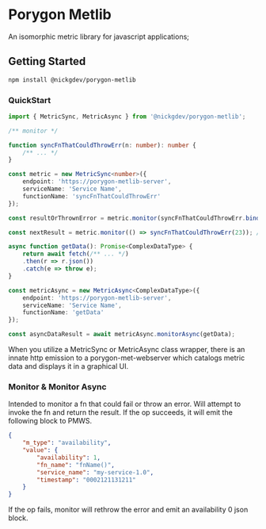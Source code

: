 # Porygon Metlib

An isomorphic metric library for javascript applications;

## Getting Started

```bash
npm install @nickgdev/porygon-metlib
```

### QuickStart

```ts
import { MetricSync, MetricAsync } from '@nickgdev/porygon-metlib';

/** monitor */

function syncFnThatCouldThrowErr(n: number): number {
    /** ... */
}

const metric = new MetricSync<number>({
    endpoint: 'https://porygon-metlib-server',
    serviceName: 'Service Name',
    functionName: 'syncFnThatCouldThrowErr'
});

const resultOrThrownError = metric.monitor(syncFnThatCouldThrowErr.bind({}, 22)); // invoked the passed fn, which returns the fn return value or rethrows any errors thrown during invocation;

const nextResult = metric.monitor(() => syncFnThatCouldThrowErr(23)); // can also be used with arrow functions/args

async function getData(): Promise<ComplexDataType> {
    return await fetch(/** ... */)
    .then(r => r.json())
    .catch(e => throw e);
}

const metricAsync = new MetricAsync<ComplexDataType>({
    endpoint: 'https://porygon-metlib-server',
    serviceName: 'Service Name',
    functionName: 'getData'
});

const asyncDataResult = await metricAsync.monitorAsync(getData);

```

When you utilize a MetricSync or MetricAsync class wrapper, there is an innate http emission to a porygon-met-webserver which catalogs metric data and displays it in a graphical UI. 

### Monitor & Monitor Async

Intended to monitor a fn that could fail or throw an error. Will attempt to invoke the fn and return the result. If the op succeeds, it will emit the following block to PMWS.

```json
{
    "m_type": "availability",
    "value": {
        "availability": 1,
        "fn_name": "fnName()",
        "service_name": "my-service-1.0",
        "timestamp": "0002121131211"
    }
}
```

If the op fails, monitor will rethrow the error and emit an availability 0 json block.

